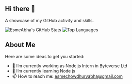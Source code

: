 ## Hi there 👋


A showcase of my GitHub activity and skills.

![EsmeAbha's GitHub Stats](https://github-readme-stats.vercel.app/api?username=EsmeAbha&show_icons=true&theme=tokyonight&bg_color=141321,1e1e2e)
![Top Languages](https://github-readme-stats.vercel.app/api/top-langs/?username=EsmeAbha&layout=compact&theme=tokyonight&bg_color=141321,1e1e2e)
## About Me
Here are some ideas to get you started:

- 🔭 I’m currently working as Node js Intern in Byteverse Ltd
- 🌱 I’m currently learning Node js
- 📫 How to reach me: esmechowdhuryabha@gmail.com

